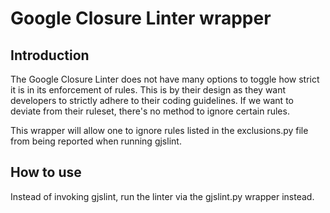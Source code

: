 Google Closure Linter wrapper
=============================

## Introduction
The Google Closure Linter does not have many options to toggle how strict it is in its enforcement of rules.  This is by their design as they want developers to strictly adhere to their coding guidelines.  If we want to deviate from their ruleset, there's no method to ignore certain rules.

This wrapper will allow one to ignore rules listed in the exclusions.py file from being reported when running gjslint.

## How to use
Instead of invoking gjslint, run the linter via the gjslint.py wrapper instead.
